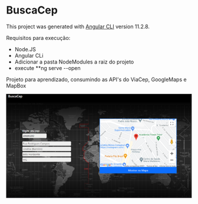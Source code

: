 # BuscaCep

This project was generated with [Angular CLI](https://github.com/angular/angular-cli) version 11.2.8.

Requisitos para execução:
- Node.JS
- Angular CLi
- Adicionar a pasta NodeModules a raiz do projeto
- execute **ng serve --open

Projeto para aprendizado, consumindo as API's do ViaCep, GoogleMaps e MapBox

<img src="https://github.com/viinioliveira/source_icons/blob/main/BuscaCep.PNG">
